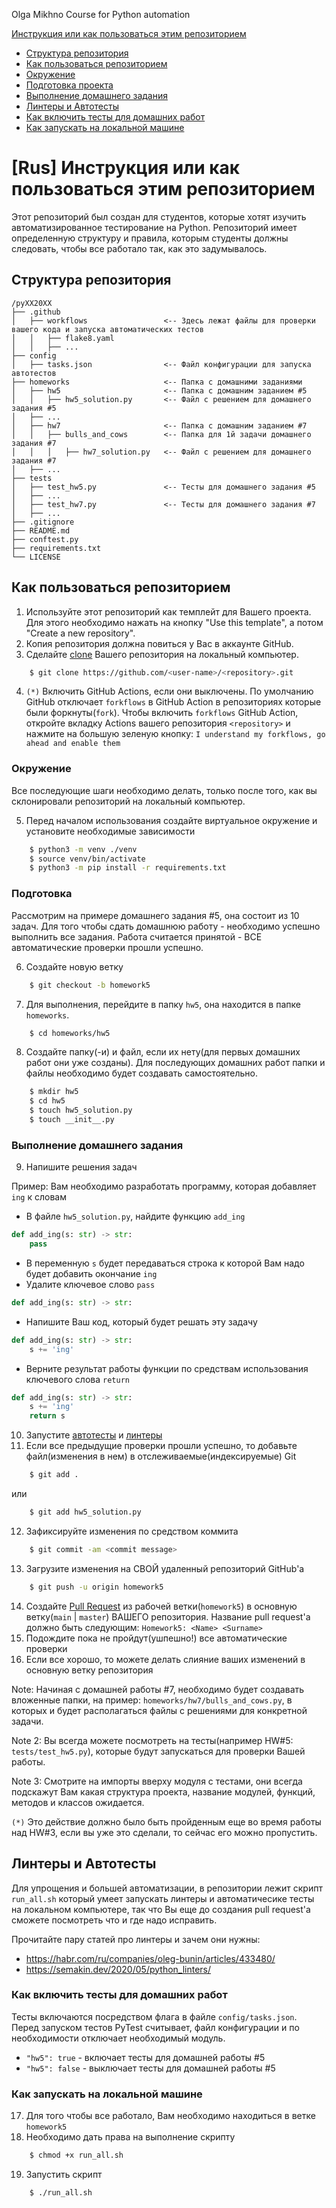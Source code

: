 Olga Mikhno
Course for Python automation 


[Инструкция или как пользоваться этим репозиторием](#title1)
   - [Структура репозитория](#title2)
   - [Как пользоваться репозиторием](#title3)
   - [Окружение](#title4)
   - [Подготовка проекта](#title5)
   - [Выполнение домашнего задания](#title6)
   - [Линтеры и Автотесты](#title7)
   - [Как включить тесты для домашних работ](#title8)
   - [Как запускать на локальной машине](#title9)

# <a id="title1">[Rus] Инструкция или как пользоваться этим репозиторием</a>

Этот репозиторий был создан для студентов, которые хотят изучить автоматизированное тестирование на Python. 
Репозиторий имеет определенную структуру и правила, которым студенты должны следовать, чтобы все работало так, как это задумывалось.

## <a id="title2">Структура репозитория</a>

```
/pyXX20XX
├── .github
│   ├── workflows                 <-- Здесь лежат файлы для проверки вашего кода и запуска автоматических тестов 
│   │   ├── flake8.yaml
│   │   ├── ...
├── config
│   ├── tasks.json                <-- Файл конфигурации для запуска автотестов
├── homeworks                     <-- Папка с домашними заданиями
│   ├── hw5                       <-- Папка с домашним заданием #5
│   │   ├── hw5_solution.py       <-- Файл с решением для домашнего задания #5
│   ├── ...
│   ├── hw7                       <-- Папка с домашним заданием #7
│   │   ├── bulls_and_cows        <-- Папка для 1й задачи домашнего задания #7
│   │   │   ├── hw7_solution.py   <-- Файл с решением для домашнего задания #7
│   ├── ...
├── tests
│   ├── test_hw5.py               <-- Тесты для домашнего задания #5
│   ├── ...
│   ├── test_hw7.py               <-- Тесты для домашнего задания #7
│   ├── ...
├── .gitignore
├── README.md
├── conftest.py
├── requirements.txt
└── LICENSE
```

## <a id="title3">Как пользоваться репозиторием</a>

1. Используйте этот репозиторий как темплейт для Вашего проекта.
Для этого необходимо нажать на кнопку "Use this template", а потом "Create a new repository".
2. Копия репозитория должна повиться у Вас в аккаунте GitHub.
3. Сделайте [clone](https://docs.github.com/en/repositories/creating-and-managing-repositories/cloning-a-repository) Вашего репозитория на локальный компьютер. 
```bash
    $ git clone https://github.com/<user-name>/<repository>.git
```
4. `(*)` Включить GitHub Actions, если они выключены.
По умолчанию GitHub отключает `forkflows` в GitHub Action в репозиториях которые были форкнуты(`fork`). Чтобы включить 
`forkflows` GitHub Action, откройте вкладку Actions вашего репозитория `<repository>` и нажмите на большую зеленую 
кнопку: `I understand my forkflows, go ahead and enable them`

### <a id="title4">Окружение</a>

Все последующие шаги необходимо делать, только после того, как вы склонировали репозиторий на локальный компьютер. 

5. Перед началом использования создайте виртуальное окружение и установите необходимые зависимости
```bash
    $ python3 -m venv ./venv
    $ source venv/bin/activate
    $ python3 -m pip install -r requirements.txt
```

### <a id="title5">Подготовка</a>
Рассмотрим на примере домашнего задания #5, она состоит из 10 задач. Для того чтобы сдать домашнюю работу - необходимо успешно выполнить все задания. 
Работа считается принятой - ВСЕ автоматические проверки прошли успешно.

6. Создайте новую ветку
```bash
    $ git checkout -b homework5
```

7. Для выполнения, перейдите в папку `hw5`, она находится в папке `homeworks`.
```bash
    $ cd homeworks/hw5
```

8. Создайте папку(-и) и файл, если их нету(для первых домашних работ они уже созданы). Для последующих домашних работ 
папки и файлы необходимо будет создавать самостоятельно.
```bash
    $ mkdir hw5
    $ cd hw5
    $ touch hw5_solution.py
    $ touch __init__.py
```

### <a id="title6">Выполнение домашнего задания</a>
9. Напишите решения задач

Пример: Вам необходимо разработать программу, которая добавляет `ing` к словам
- В файле `hw5_solution.py`, найдите функцию `add_ing`
```python
def add_ing(s: str) -> str:
    pass
```
- В переменную `s` будет передаваться строка к которой Вам надо будет добавить окончание `ing` 
- Удалите ключевое слово `pass`
```python
def add_ing(s: str) -> str:

```
- Напишите Ваш код, который будет решать эту задачу
```python
def add_ing(s: str) -> str:
    s += 'ing'
```
- Верните результат работы функции по средствам использования ключевого слова `return`
```python
def add_ing(s: str) -> str:
    s += 'ing'
    return s
```

10. Запустите [автотесты](#title7) и [линтеры](#title7)
11. Если все предыдущие проверки прошли успешно, то добавьте файл(изменения в нем) в отслеживаемые(индексируемые) Git
```bash
    $ git add .
```
или
```bash
    $ git add hw5_solution.py
```
12. Зафиксируйте изменения по средством коммита
```bash
    $ git commit -am <commit message>
```
13. Загрузите изменения на СВОЙ удаленный репозиторий GitHub'a
```bash
    $ git push -u origin homework5
```
14. Создайте [Pull Request](https://docs.github.com/ru/pull-requests/collaborating-with-pull-requests/proposing-changes-to-your-work-with-pull-requests/creating-a-pull-request) 
из рабочей ветки(`homework5`) в основную ветку(`main` | `master`) ВАШЕГО репозитория. Название pull request'a должно быть следующим: `Homework5: <Name> <Surname>`
15. Подождите пока не пройдут(ушпешно!) все автоматические проверки 
16. Если все хорошо, то можете делать слияние ваших изменений в основную ветку репозитория

Note: Начиная с домашней работы #7, необходимо будет создавать вложенные папки, на пример: `homeworks/hw7/bulls_and_cows.py`, 
в которых и будет располагаться файлы с решениями для конкретной задачи.

Note 2: Вы всегда можете посмотреть на тесты(например HW#5: `tests/test_hw5.py`), которые будут запускаться для проверки Вашей работы. 

Note 3: Смотрите на импорты вверху модуля с тестами, они всегда подскажут Вам какая структура проекта, название модулей, функций, методов и классов ожидается.

`(*)` Это действие должно было быть пройденным еще во время работы над HW#3, если вы уже это сделали, то сейчас его можно пропустить.

## <a id="title7">Линтеры и Автотесты</a>

Для упрощения и большей автоматизации, в репозитории лежит скрипт `run_all.sh` который умеет запускать линтеры и автоматичесике тесты на локальном компьютере, 
так что Вы еще до создания pull request'a сможете посмотреть что и где надо исправить.

Прочитайте пару статей про линтеры и зачем они нужны:
- https://habr.com/ru/companies/oleg-bunin/articles/433480/
- https://semakin.dev/2020/05/python_linters/

### <a id="title8">Как включить тесты для домашних работ</a>

Тесты включаются посредством флага в файле `config/tasks.json`. Перед запуском тестов PyTest считывает, файл конфигурации и по необходимости отключает необходимый модуль.  
- `"hw5": true`  - включает тесты для домашней работы #5
- `"hw5": false` - выключает тесты для домашней работы #5

### <a id="title9">Как запускать на локальной машине</a>
17. Для того чтобы все работало, Вам необходимо находиться в ветке `homework5`
18. Необходимо дать права на выполнение скрипту
```bash
    $ chmod +x run_all.sh
```
19. Запустить скрипт
```bash
    $ ./run_all.sh
```
